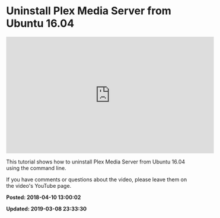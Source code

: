# Uninstall Plex Media Server from Ubuntu 16.04

<iframe width="560" height="315" src="https://www.youtube.com/embed/FEatUj8B0XA" frameborder="0" allow="autoplay; encrypted-media" allowfullscreen></iframe>

This tutorial shows how to uninstall Plex Media Server from Ubuntu 16.04 using the command line. 

If you have comments or questions about the video, please leave them on the video's YouTube page.

**Posted: 2018-04-10 13:00:02** 

**Updated: 2019-03-08 23:33:30** 


